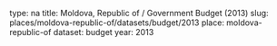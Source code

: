 type: na
title: Moldova, Republic of / Government Budget (2013)
slug: places/moldova-republic-of/datasets/budget/2013
place: moldova-republic-of
dataset: budget
year: 2013
